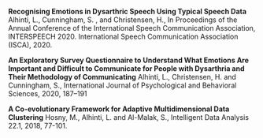 **Recognising Emotions in Dysarthric Speech Using Typical Speech Data** Alhinti, L., Cunningham, S. , and Christensen, H., In Proceedings of the Annual Conference of the International Speech Communication Association, INTERSPEECH 2020. International Speech Communication Association (ISCA), 2020.

**An Exploratory Survey Questionnaire to Understand What Emotions Are Important and Difficult to Communicate for People with Dysarthria and Their Methodology of Communicating** Alhinti, L., Christensen, H. and Cunningham, S., International Journal of Psychological and Behavioral Sciences, 2020, 187–191

**A Co-evolutionary Framework for Adaptive Multidimensional Data Clustering** Hosny, M., Alhinti, L. and Al-Malak, S., Intelligent Data Analysis 22.1, 2018, 77-101.
